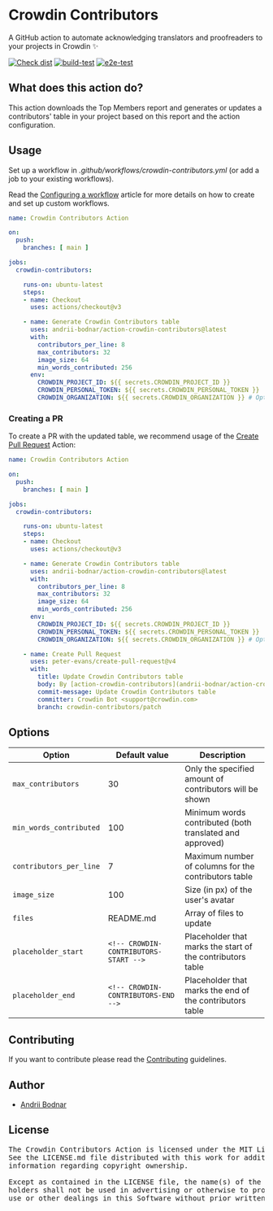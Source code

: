 # Crowdin Contributors

A GitHub action to automate acknowledging translators and proofreaders to your projects in Crowdin ✨

[![Check dist](https://github.com/andrii-bodnar/action-crowdin-contributors/actions/workflows/check-dist.yml/badge.svg)](https://github.com/andrii-bodnar/action-crowdin-contributors/actions/workflows/check-dist.yml)
[![build-test](https://github.com/andrii-bodnar/action-crowdin-contributors/actions/workflows/test.yml/badge.svg)](https://github.com/andrii-bodnar/action-crowdin-contributors/actions/workflows/test.yml)
[![e2e-test](https://github.com/andrii-bodnar/action-crowdin-contributors/actions/workflows/e2eTest.yml/badge.svg)](https://github.com/andrii-bodnar/action-crowdin-contributors/actions/workflows/e2eTest.yml)

## What does this action do?

This action downloads the Top Members report and generates or updates a contributors' table in your project based on this report and the action configuration.

## Usage

Set up a workflow in *.github/workflows/crowdin-contributors.yml* (or add a job to your existing workflows).

Read the [Configuring a workflow](https://help.github.com/en/articles/configuring-a-workflow) article for more details on how to create and set up custom workflows.

```yaml
name: Crowdin Contributors Action

on:
  push:
    branches: [ main ]

jobs:
  crowdin-contributors:

    runs-on: ubuntu-latest
    steps:
    - name: Checkout
      uses: actions/checkout@v3

    - name: Generate Crowdin Contributors table
      uses: andrii-bodnar/action-crowdin-contributors@latest
      with:
        contributors_per_line: 8
        max_contributors: 32
        image_size: 64
        min_words_contributed: 256
      env:
        CROWDIN_PROJECT_ID: ${{ secrets.CROWDIN_PROJECT_ID }}
        CROWDIN_PERSONAL_TOKEN: ${{ secrets.CROWDIN_PERSONAL_TOKEN }}
        CROWDIN_ORGANIZATION: ${{ secrets.CROWDIN_ORGANIZATION }} # Optional. Only for Crowdin Enterprise
```

### Creating a PR

To create a PR with the updated table, we recommend usage of the [Create Pull Request](https://github.com/peter-evans/create-pull-request) Action:

```yaml
name: Crowdin Contributors Action

on:
  push:
    branches: [ main ]

jobs:
  crowdin-contributors:

    runs-on: ubuntu-latest
    steps:
    - name: Checkout
      uses: actions/checkout@v3

    - name: Generate Crowdin Contributors table
      uses: andrii-bodnar/action-crowdin-contributors@latest
      with:
        contributors_per_line: 8
        max_contributors: 32
        image_size: 64
        min_words_contributed: 256
      env:
        CROWDIN_PROJECT_ID: ${{ secrets.CROWDIN_PROJECT_ID }}
        CROWDIN_PERSONAL_TOKEN: ${{ secrets.CROWDIN_PERSONAL_TOKEN }}
        CROWDIN_ORGANIZATION: ${{ secrets.CROWDIN_ORGANIZATION }} # Optional. Only for Crowdin Enterprise

    - name: Create Pull Request
      uses: peter-evans/create-pull-request@v4
      with:
        title: Update Crowdin Contributors table
        body: By [action-crowdin-contributors](andrii-bodnar/action-crowdin-contributors) GitHub action
        commit-message: Update Crowdin Contributors table
        committer: Crowdin Bot <support@crowdin.com>
        branch: crowdin-contributors/patch
```

## Options

| Option                  | Default value                         | Description                                                |
|-------------------------|---------------------------------------|------------------------------------------------------------|
| `max_contributors`      | 30                                    | Only the specified amount of contributors will be shown    |
| `min_words_contributed` | 100                                   | Minimum words contributed (both translated and approved)   |
| `contributors_per_line` | 7                                     | Maximum number of columns for the contributors table       |
| `image_size`            | 100                                   | Size (in px) of the user's avatar                          |
| `files`                 | README.md                             | Array of files to update                                   |
| `placeholder_start`     | `<!-- CROWDIN-CONTRIBUTORS-START -->` | Placeholder that marks the start of the contributors table |
| `placeholder_end`       | `<!-- CROWDIN-CONTRIBUTORS-END -->`   | Placeholder that marks the end of the contributors table   |

## Contributing

If you want to contribute please read the [Contributing](/CONTRIBUTING.md) guidelines.

## Author

- [Andrii Bodnar](https://github.com/andrii-bodnar/)

## License

<pre>
The Crowdin Contributors Action is licensed under the MIT License.
See the LICENSE.md file distributed with this work for additional
information regarding copyright ownership.

Except as contained in the LICENSE file, the name(s) of the above copyright
holders shall not be used in advertising or otherwise to promote the sale,
use or other dealings in this Software without prior written authorization.
</pre>
